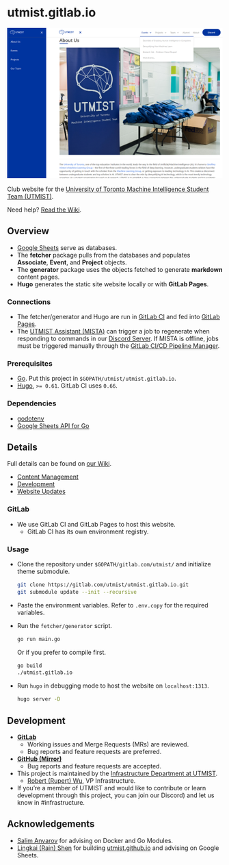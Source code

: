 # utmist.gitlab.io

![logo.png](static/images/utmist.gitlab.io.jpg)

Club website for the [University of Toronto Machine Intelligence Student Team (UTMIST)](https://utmist.gitlab.io).

Need help? [Read the Wiki](https://gitlab.com/utmist/utmist.gitlab.io/-/wikis).

## Overview

- [Google Sheets](https://developers.google.com/sheets) serve as databases.
- The **fetcher** package pulls from the databases and populates **Associate**, **Event**, and **Project** objects.
- The **generator** package uses the objects fetched to generate **markdown** content pages.
- **Hugo** generates the static site website locally or with **GitLab Pages**.

### Connections

- The fetcher/generator and Hugo are run in [GitLab CI](https://docs.gitlab.com/ce/ci/) and fed into [GitLab Pages](https://docs.gitlab.com/ce/user/project/pages/).
- The [UTMIST Assistant (MISTA)](https://gitlab.com/utmist/mista) can trigger a job to regenerate when responding to commands in our [Discord Server](https://discord.gg/88mSPw8). If MISTA is offline, jobs must be triggered manually through the [GitLab CI/CD Pipeline Manager](https://gitlab.com/utmist/utmist.gitlab.io/pipelines).

### Prerequisites

- [Go](https://golang.org/). Put this project in `$GOPATH/utmist/utmist.gitlab.io`.
- [Hugo](https://github.com/gohugoio/hugo/releases), `>= 0.61`. GitLab CI uses `0.66`.

### Dependencies

- [godotenv](https://pkg.go.dev/github.com/joho/godotenv)
- [Google Sheets API for Go](https://pkg.go.dev/google.golang.org/api)

## Details

Full details can be found on [our Wiki](https://gitlab.com/utmist/utmist.gitlab.io/-/wikis).

- [Content Management](https://gitlab.com/utmist/utmist.gitlab.io/-/wikis/Content-Management)
- [Development](https://gitlab.com/utmist/utmist.gitlab.io/-/wikis/Development)
- [Website Updates](https://gitlab.com/utmist/utmist.gitlab.io/-/wikis/Website-Updates)

### GitLab

- We use GitLab CI and GitLab Pages to host this website.
  - GitLab CI has its own environment registry.

### Usage

- Clone the repository under `$GOPATH/gitlab.com/utmist/` and initialize theme submodule.

  ```sh
  git clone https://gitlab.com/utmist/utmist.gitlab.io.git
  git submodule update --init --recursive
  ```

- Paste the environment variables. Refer to `.env.copy` for the required variables.
- Run the `fetcher/generator` script.

  ```sh
  go run main.go
  ```

  Or if you prefer to compile first.

  ```sh
  go build
  ./utmist.gitlab.io
  ```

- Run `hugo` in debugging mode to host the website on `localhost:1313`.

  ```sh
  hugo server -D
  ```

## Development

- [**GitLab**](https://gitlab.com/utmist/utmist.gitlab.io)
  - Working issues and Merge Requests (MRs) are reviewed.
  - Bug reports and feature requests are preferred.
- [**GitHub (Mirror)**](https://github.com/utmist/utmist.gitlab.io)
  - Bug reports and feature requests are accepted.
- This project is maintained by the [Infrastructure Department at UTMIST](https://utmist.gitlab.io/team/infrastructure).
  - [Robert (Rupert) Wu](https://leglesslamb.gitlab.io), VP Infrastructure.
- If you’re a member of UTMIST and would like to contribute or learn development through this project, you can join our Discord) and let us know in #infrastructure.

## Acknowledgements

- [Salim Anvarov](https://msanvarov.github.io/personal-portfolio) for advising on Docker and Go Modules.
- [Lingkai (Rain) Shen](https://www.linkedin.com/in/lingkai-shen/) for building [utmist.github.io](https://github.com/utmist.github.io) and advising on Google Sheets.
